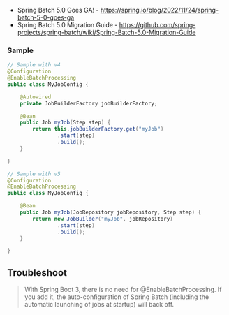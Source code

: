 - Spring Batch 5.0 Goes GA! - https://spring.io/blog/2022/11/24/spring-batch-5-0-goes-ga
- Spring Batch 5.0 Migration Guide - https://github.com/spring-projects/spring-batch/wiki/Spring-Batch-5.0-Migration-Guide

### Sample
```java
// Sample with v4
@Configuration
@EnableBatchProcessing
public class MyJobConfig {

    @Autowired
    private JobBuilderFactory jobBuilderFactory;

    @Bean
    public Job myJob(Step step) {
        return this.jobBuilderFactory.get("myJob")
                .start(step)
                .build();
    }

}
```
```java
// Sample with v5
@Configuration
@EnableBatchProcessing
public class MyJobConfig {

    @Bean
    public Job myJob(JobRepository jobRepository, Step step) {
        return new JobBuilder("myJob", jobRepository)
                .start(step)
                .build();
    }

}
```

## Troubleshoot
> With Spring Boot 3, there is no need for @EnableBatchProcessing. If you add it, the auto-configuration of Spring Batch (including the automatic launching of jobs at startup) will back off.